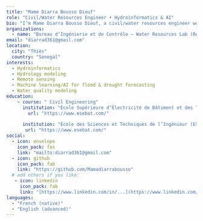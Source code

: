 ```yaml
---
title: "Mame Diarra Bousso Diouf"
role: "Civil/Water Resources Engineer • Hydroinformatics & AI"
bio: "I’m Mame Diarra Bousso Diouf, a civil/water resources engineer working at the intersection of hydrology, remote sensing, Machine-Leraning and AI. My work focuses on Water Resources management, groundwater monitoring, drought/flood prediction, hydrometeo-forcasting and coastal resilience,"
organizations:
  - name: "Bureau d’Ingénierie et de Contrôle — Water Resources Lab (Research Assistant)"
email: "diarrad361@gmail.com"
location:
  city: "Thiès"
  country: "Senegal"
interests:
  - Hydroinformatics
  - Hydrology modeling
  - Remote sensing
  - Machine learning/AI for flood & drought forecasting
  - Water quality modeling
education:
    - course: " Civil Engineering"
      institution: "École Supérieure d’Électricité de Bâtiment et des Travaux Publics (ESEBAT), Senegal"
        url: "https://www.esebat.com/"
      
      institution: "École des Sciences et Techniques de l’Ingénieur (ESTI), Senegal"
       url: "https://www.esebat.com/"
social:
  - icon: envelope
    icon_pack: fas
    link: "mailto:diarrad361@gmail.com"
  - icon: github
    icon_pack: fab
    link: "https://github.com/Mamadiarrabousso"
  # add others if you like:
   - icon: linkedin
     icon_pack: fab
     link: "[https://www.linkedin.com/in/...](https://www.linkedin.com/public-profile/settings?trk=d_flagship3_profile_self_view_public_profile&lipi=urn%3Ali%3Apage%3Ad_flagship3_profile_view_base%3BjkgXzT3sSEK2fh1aWZQRQw%3D%3D)"
languages:
  - "French (native)"
  - "English (advanced)"
---
```




